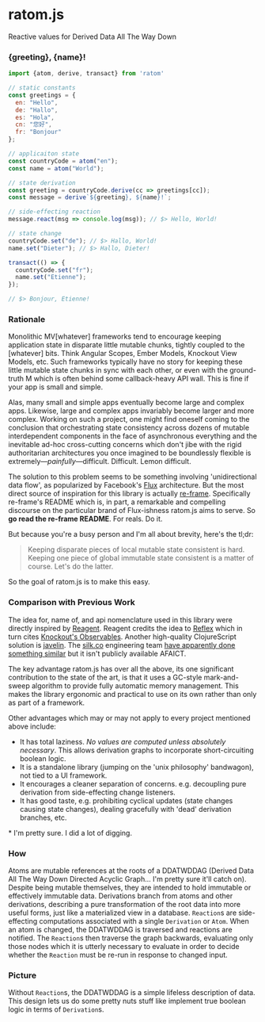 # ratom.js
Reactive values for Derived Data All The Way Down

### {greeting}, {name}!

```javascript
import {atom, derive, transact} from 'ratom'

// static constants
const greetings = {
  en: "Hello",
  de: "Hallo",
  es: "Hola",
  cn: "您好",
  fr: "Bonjour"
};

// applicaiton state
const countryCode = atom("en");
const name = atom("World");

// state derivation
const greeting = countryCode.derive(cc => greetings[cc]);
const message = derive`${greeting}, ${name}!`;

// side-effecting reaction
message.react(msg => console.log(msg)); // $> Hello, World!

// state change
countryCode.set("de"); // $> Hallo, World!
name.set("Dieter"); // $> Hallo, Dieter!

transact(() => {
  countryCode.set("fr");
  name.set("Etienne");
});

// $> Bonjour, Etienne!
```

### Rationale

Monolithic MV[whatever] frameworks tend to encourage keeping application state in disparate little mutable chunks, tightly coupled to the [whatever] bits. Think Angular Scopes, Ember Models, Knockout View Models, etc. Such frameworks typically have no story for keeping these little mutable state chunks in sync with each other, or even with the ground-truth M which is often behind some callback-heavy API wall. This is fine if your app is small and simple.

Alas, many small and simple apps eventually become large and complex apps. Likewise, large and complex apps invariably become larger and more complex. Working on such a project, one might find oneself coming to the conclusion that orchestrating state consistency across dozens of mutable interdependent components in the face of asynchronous everything and the inevitable ad-hoc cross-cutting concerns which don't jibe with the rigid authoritarian architectures you once imagined to be boundlessly flexible is extremely—*painfully*—difficult. Difficult. Lemon difficult.

The solution to this problem seems to be something involving 'unidirectional data flow', as popularized by Facebook's [Flux](https://facebook.github.io/flux/) architecture. But the most direct source of inspiration for this library is actually [re-frame](https://github.com/day8/re-frame). Specifically re-frame's README which is, in part, a remarkable and compelling discourse on the particular brand of Flux-ishness ratom.js aims to serve. So **go read the re-frame README**. For reals. Do it.

But because you're a busy person and I'm all about brevity, here's the tl;dr:

> Keeping disparate pieces of local mutable state consistent is hard. Keeping one piece of global immutable state consistent is a matter of course. Let's do the latter.

So the goal of ratom.js is to make this easy.

### Comparison with Previous Work

The idea for, name of, and api nomenclature used in this library were directly inspired by [Reagent](https://github.com/reagent-project/reagent). Reagent credits the idea to [Reflex](https://github.com/lynaghk/reflex) which in turn cites [Knockout's Observables](http://knockoutjs.com/documentation/observables.html). Another high-quality ClojureScript solution is [javelin](https://github.com/tailrecursion/javelin). The [silk.co](http://silk.co) engineering team [have apparently done something similar](http://engineering.silk.co/post/80056130804/reactive-programming-in-javascript) but it isn't publicly available AFAICT.

The key advantage ratom.js has over all the above, its one significant contribution to the state of the art, is that it uses a GC-style mark-and-sweep algorithm to provide fully automatic memory management. This makes the library ergonomic and practical to use on its own rather than only as part of a framework.

Other advantages which may or may not apply to every project mentioned above include:

- It has total laziness. *No values are computed unless absolutely necessary*. This allows derivation graphs to incorporate short-circuiting boolean logic.
- It is a standalone library (jumping on the 'unix philosophy' bandwagon), not tied to a UI framework.
- It encourages a cleaner separation of concerns. e.g. decoupling pure derivation from side-effecting change listeners.
- It has good taste, e.g. prohibiting cyclical updates (state changes causing state changes), dealing gracefully with 'dead' derivation branches, etc.

\* I'm pretty sure. I did a lot of digging.

### How

Atoms are mutable references at the roots of a DDATWDDAG (Derived Data All The Way Down Directed Acyclic Graph... I'm pretty sure it'll catch on). Despite being mutable themselves, they are intended to hold immutable or effectively immutable data. Derivations branch from atoms and other derivations, describing a pure transformation of the root data into more useful forms, just like a materialized view in a database. `Reaction`s are side-effecting computations associated with a single `Derivation` or `Atom`. When an atom is changed, the DDATWDDAG is traversed and reactions are notified. The `Reaction`s then traverse the graph backwards, evaluating only those nodes which it is utterly necessary to evaluate in order to decide whether the `Reaction` must be re-run in response to changed input.

### Picture

Without `Reaction`s, the DDATWDDAG is a simple lifeless description of data. This design lets us do some pretty nuts stuff like implement true boolean logic in terms of `Derivation`s.
